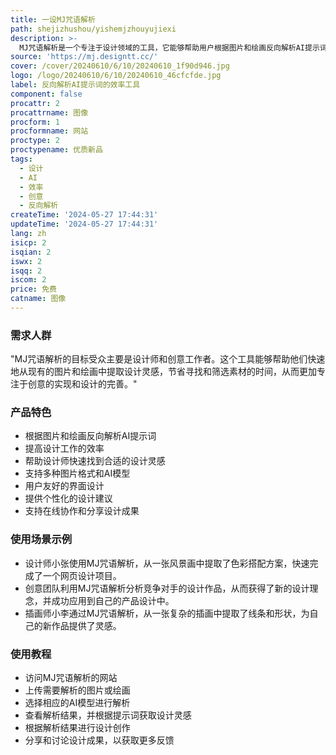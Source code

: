 ```yaml
---
title: 一设MJ咒语解析
path: shejizhushou/yishemjzhouyujiexi
description: >-
  MJ咒语解析是一个专注于设计领域的工具，它能够帮助用户根据图片和绘画反向解析AI提示词，从而提高设计工作的效率和质量。该工具的背景信息表明，它是由一群对AI技术在设计领域应用充满热情的开发者所创建，旨在解决设计师在创作过程中遇到的提示词难题。
source: 'https://mj.designtt.cc/'
cover: /cover/20240610/6/10/20240610_1f90d946.jpg
logo: /logo/20240610/6/10/20240610_46cfcfde.jpg
label: 反向解析AI提示词的效率工具
component: false
procattr: 2
procattrname: 图像
procform: 1
procformname: 网站
proctype: 2
proctypename: 优质新品
tags:
  - 设计
  - AI
  - 效率
  - 创意
  - 反向解析
createTime: '2024-05-27 17:44:31'
updateTime: '2024-05-27 17:44:31'
lang: zh
isicp: 2
isqian: 2
iswx: 2
isqq: 2
iscom: 2
price: 免费
catname: 图像
---
```




### 需求人群
"MJ咒语解析的目标受众主要是设计师和创意工作者。这个工具能够帮助他们快速地从现有的图片和绘画中提取设计灵感，节省寻找和筛选素材的时间，从而更加专注于创意的实现和设计的完善。"

### 产品特色
* 根据图片和绘画反向解析AI提示词
* 提高设计工作的效率
* 帮助设计师快速找到合适的设计灵感
* 支持多种图片格式和AI模型
* 用户友好的界面设计
* 提供个性化的设计建议
* 支持在线协作和分享设计成果

### 使用场景示例
* 设计师小张使用MJ咒语解析，从一张风景画中提取了色彩搭配方案，快速完成了一个网页设计项目。
* 创意团队利用MJ咒语解析分析竞争对手的设计作品，从而获得了新的设计理念，并成功应用到自己的产品设计中。
* 插画师小李通过MJ咒语解析，从一张复杂的插画中提取了线条和形状，为自己的新作品提供了灵感。

### 使用教程
* 访问MJ咒语解析的网站
* 上传需要解析的图片或绘画
* 选择相应的AI模型进行解析
* 查看解析结果，并根据提示词获取设计灵感
* 根据解析结果进行设计创作
* 分享和讨论设计成果，以获取更多反馈

  
